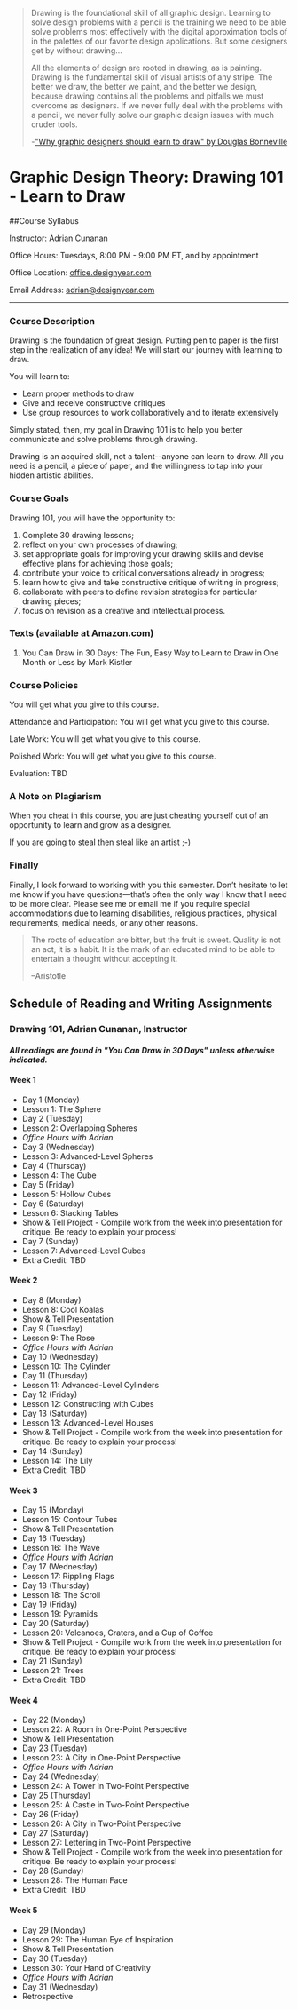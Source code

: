 > Drawing is the foundational skill of all graphic design. Learning to solve design problems with a pencil is the training we need to be able solve problems most effectively with the digital approximation tools of in the palettes of our favorite design applications. But some designers get by without drawing...
>
> All the elements of design are rooted in drawing, as is painting. Drawing is the fundamental skill of visual artists of any stripe. The better we draw, the better we paint, and the better we design, because drawing contains all the problems and pitfalls we must overcome as designers. If we never fully deal with the problems with a pencil, we never fully solve our graphic design issues with much cruder tools. 
>
>-["Why graphic designers should learn to draw" by Douglas Bonneville](http://bonfx.com/why-graphic-designers-should-learn-to-draw/)

# Graphic Design Theory: Drawing 101 - Learn to Draw

##Course Syllabus

Instructor: Adrian Cunanan

Office Hours: Tuesdays, 8:00 PM - 9:00 PM ET, and by appointment

Office Location: [office.designyear.com](http://office.designyear.com)

Email Address: [adrian@designyear.com](mailto:%20adrian@designyear.com)

---

### Course Description

Drawing is the foundation of great design.  Putting pen to paper is the first step in the realization of any idea!  We will start our journey with learning to draw.

You will learn to:

- Learn proper methods to draw
- Give and receive constructive critiques
- Use group resources to work collaboratively and to iterate extensively

Simply stated, then, my goal in Drawing 101 is to help you better communicate and solve problems through drawing.

Drawing is an acquired skill, not a talent--anyone can learn to draw. All you need is a pencil, a piece of paper, and the willingness to tap into your hidden artistic abilities.

### Course Goals

Drawing 101, you will have the opportunity to:

1. Complete 30 drawing lessons;
2. reflect on your own processes of drawing;
3. set appropriate goals for improving your drawing skills and devise effective plans for achieving those goals;
4. contribute your voice to critical conversations already in progress;
5. learn how to give and take constructive critique of writing in progress;
6. collaborate with peers to define revision strategies for particular drawing pieces;
7. focus on revision as a creative and intellectual process.

### Texts (available at Amazon.com)

1. You Can Draw in 30 Days: The Fun, Easy Way to Learn to Draw in One Month or Less by Mark Kistler

### Course Policies

You will get what you give to this course.

Attendance and Participation: You will get what you give to this course.

Late Work: You will get what you give to this course.

Polished Work: You will get what you give to this course.

Evaluation: TBD

### A Note on Plagiarism

When you cheat in this course, you are just cheating yourself out of an opportunity to learn and grow as a designer.

If you are going to steal then steal like an artist ;-)

### Finally

Finally, I look forward to working with you this semester. Don’t hesitate to let me know if you have questions—that’s often the only way I know that I need to be more clear. Please see me or email me if you require special accommodations due to learning disabilities, religious practices, physical requirements, medical needs, or any other reasons.

> The roots of education are bitter, but the fruit is sweet. Quality is not an act, it is a habit. It is the mark of an educated mind to be able to entertain a thought without accepting it. 
>
>–Aristotle

## Schedule of Reading and Writing Assignments
### Drawing 101, Adrian Cunanan, Instructor
#### *All readings are found in "You Can Draw in 30 Days" unless otherwise indicated.*

#### Week 1

 - Day 1 (Monday)
  - Lesson 1: The Sphere
 - Day 2 (Tuesday)
  - Lesson 2: Overlapping Spheres
  - *Office Hours with Adrian*
 - Day 3 (Wednesday)
  - Lesson 3: Advanced-Level Spheres
 - Day 4 (Thursday)
  - Lesson 4: The Cube
 - Day 5 (Friday)
  - Lesson 5: Hollow Cubes
 - Day 6 (Saturday)
  - Lesson 6: Stacking Tables
  - Show & Tell Project - Compile work from the week into presentation for critique.  Be ready to explain your process!
 - Day 7 (Sunday)
  - Lesson 7: Advanced-Level Cubes
  - Extra Credit: TBD

#### Week 2

 - Day 8 (Monday)
  - Lesson 8: Cool Koalas
  - Show & Tell Presentation
 - Day 9 (Tuesday)
  - Lesson 9: The Rose
  - *Office Hours with Adrian*
 - Day 10 (Wednesday)
  - Lesson 10: The Cylinder
 - Day 11 (Thursday)
  - Lesson 11: Advanced-Level Cylinders
 - Day 12 (Friday)
  - Lesson 12: Constructing with Cubes
 - Day 13 (Saturday)
  - Lesson 13: Advanced-Level Houses
  - Show & Tell Project - Compile work from the week into presentation for critique.  Be ready to explain your process!
 - Day 14 (Sunday)
  - Lesson 14: The Lily
  - Extra Credit: TBD

#### Week 3

 - Day 15 (Monday)
  - Lesson 15: Contour Tubes
  - Show & Tell Presentation
 - Day 16 (Tuesday)
  - Lesson 16: The Wave
  - *Office Hours with Adrian*
 - Day 17 (Wednesday)
  - Lesson 17: Rippling Flags
 - Day 18 (Thursday)
  - Lesson 18: The Scroll
 - Day 19 (Friday)
  - Lesson 19: Pyramids
 - Day 20 (Saturday)
  - Lesson 20: Volcanoes, Craters, and a Cup of Coffee
  - Show & Tell Project - Compile work from the week into presentation for critique.  Be ready to explain your process!
 - Day 21 (Sunday)
  - Lesson 21: Trees
  - Extra Credit: TBD

#### Week 4

 - Day 22 (Monday)
  - Lesson 22: A Room in One-Point Perspective
  - Show & Tell Presentation
 - Day 23 (Tuesday)
  - Lesson 23: A City in One-Point Perspective
  - *Office Hours with Adrian*
 - Day 24 (Wednesday)
  - Lesson 24: A Tower in Two-Point Perspective
 - Day 25 (Thursday)
  - Lesson 25: A Castle in Two-Point Perspective
 - Day 26 (Friday)
  - Lesson 26: A City in Two-Point Perspective
 - Day 27 (Saturday)
  - Lesson 27: Lettering in Two-Point Perspective
  - Show & Tell Project - Compile work from the week into presentation for critique.  Be ready to explain your process!
 - Day 28 (Sunday)
  - Lesson 28: The Human Face
  - Extra Credit: TBD

#### Week 5

 - Day 29 (Monday)
  - Lesson 29: The Human Eye of Inspiration
  - Show & Tell Presentation
 - Day 30 (Tuesday)
  - Lesson 30: Your Hand of Creativity
  - *Office Hours with Adrian*
 - Day 31 (Wednesday)
  - Retrospective